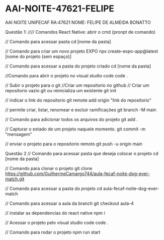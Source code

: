 # AAI-NOITE-47621-FELIPE
AAI NOITE UNIFECAF RA:47621 NOME: FELIPE DE ALMEIDA BONATTO


Questão 1:
//// Comandos React Native:
abrir o cmd (pronpt de comando)

// Comando para acessar pasta
cd [nome da pasta]

// Comando para criar um novo projeto EXPO
npx create-expo-app@latest [nome do projeto (sem espaço)]

// Comando para acessar a pasta do projeto criado
cd [nome da pasta]

//Comando para abrir o projeto no visual studio code
code .

// Subir o projeto para o git
//Criar um repositorio no github
// Criar um repositorio vazio git ou reinicializa um existente
git init

// indicar o link do repositorio
git remote add origin "link do repositorio"

// permite criar, listar, renomear e excluir ramificações
git branch -M main

// Comando para adicionar todos os arquivos do projeto
git add .

// Capturar o estado de um projeto naquele momento.
git commit -m "mensagem"

// enviar o projeto para o repositorio remoto
git push -u origin main


Questão 2
// Comando para acessar pasta que deseja colocar o projeto
cd [nome da pasta]

// Comando para clonar o projeto
git clone https://github.com/GuilhermeCamargo744/aula-fecaf-noite-dog-ever-match.git

// Comando para acessar a pasta do projeto
cd aula-fecaf-noite-dog-ever-match

// Comando para acessar a aula da branch
git checkout aula-4

// instalar as dependencias do react native
npm i

// Acessar o projeto pelo visual studio code
code .

//  Comando para rodar o projeto
npm run start
